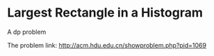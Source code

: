 # Largest Rectangle in a Histogram
A dp problem

The problem link: http://acm.hdu.edu.cn/showproblem.php?pid=1069